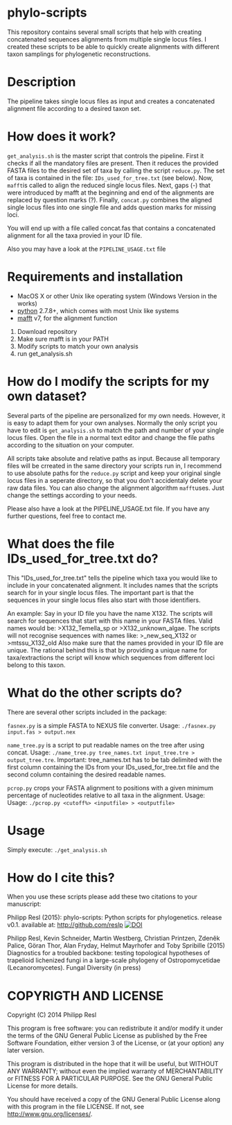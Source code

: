 phylo-scripts
=========

This repository contains several small scripts that help with creating concatenated sequences alignments from multiple single locus files.
I created these scripts to be able to quickly create alignments with different taxon samplings for phylogenetic reconstructions.


Description
===========

The pipeline takes single locus files as input and creates a concatenated alignment file according to a desired taxon set.


How does it work?
================

 `get_analysis.sh` is the master script that controls the pipeline. First it checks if all the mandatory files are present. Then it reduces the provided FASTA files to the desired set of taxa by calling the script `reduce.py`. The set of taxa is contained in the file: `IDs_used_for_tree.txt` (see below). Now, `mafft`is called to align the reduced single locus files. Next, gaps (-) that were introduced by mafft at the beginning and end of the alignments are replaced by question marks (?). Finally, 
`concat.py` combines the aligned single locus files into one single file and adds question marks for missing loci.

You will end up with a file called concat.fas that contains a concatenated alignment for all the taxa provied in your ID file.

Also you may have a look at the `PIPELINE_USAGE.txt` file

Requirements and installation
============

- MacOS X or other Unix like operating system (Windows Version in the works)
- [python](www.python.org) 2.7.8+, which comes with most Unix like systems
- [mafft](http://mafft.cbrc.jp/alignment/software/) v7, for the alignment function


1. Download repository
2. Make sure mafft is in your PATH
3. Modify scripts to match your own analysis
4. run get_analysis.sh


How do I modify the scripts for my own dataset?
========
Several parts of the pipeline are personalized for my own needs. However, it is easy to adapt them for your own analyses.
Normally the only script you have to edit is `get_analysis.sh` to match the path and number of your single locus files. Open the file in a normal text editor and change the file paths according to the situation on your computer. 

All scripts take absolute and relative paths as input. Because all temporary files will be crreated in the same directory your scripts run in, I recommend to use absolute paths for the `reduce.py` script and keep your original single locus files in a seperate directory, so that you don't accidentaly delete your raw data files. You can also change the alignment algorithm `mafft`uses. Just change the settings according to your needs.

Please also have a look at the PIPELINE_USAGE.txt file. If you have any further questions, feel free to contact me.

What does the file IDs_used_for_tree.txt do?
=========
This "IDs_used_for_tree.txt" tells the pipeline which taxa you would like to include in your concatenated alignment. It includes names that the scripts search for in your single locus files. The important part is that the sequences in your single locus files also start with those identifiers.

An example:
Say in your ID file you have the name X132. The scripts will search for sequences that start with this name in your FASTA files.
Valid names would be: >X132_Temella_sp or >X132_unknown_algae. The scripts will not recognise sequences with names like: >_new_seq_X132 or >mtssu_X132_old
Also make sure that the names provided in your ID file are unique.
The rational behind this is that by providing a unique name for taxa/extractions the script will know which sequences from different loci belong to this taxon.

What do the other scripts do?
=========
There are several other scripts included in the package:

`fasnex.py` is a simple FASTA to NEXUS file converter. Usage: `./fasnex.py input.fas > output.nex`

`name_tree.py` is a script to put readable names on the tree after using concat. Usage: `./name_tree.py tree_names.txt input_tree.tre > output_tree.tre`. Important: tree_names.txt has to be tab delimited with the first column containing the IDs from your IDs_used_for_tree.txt file and the second column containing the desired readable names.

`pcrop.py` crops your FASTA alignment to positions with a given minimum percentage of nucleotides relative to all taxa in the alignment. Usage: Usage: `./pcrop.py <cutoff%> <inputfile> > <outputfile>`


Usage
=======
Simply execute:
`./get_analysis.sh`

How do I cite this?
=========
When you use these scripts please add these two citations to your manuscript:

Philipp Resl (2015): phylo-scripts: Python scripts for phylogenetics. release v0.1. available at: http://github.com/reslp [![DOI](https://zenodo.org/badge/doi/10.5281/zenodo.15983.svg)](http://dx.doi.org/10.5281/zenodo.15983)

Philipp Resl, Kevin Schneider, Martin Westberg, Christian Printzen, Zdeněk Palice, Göran Thor, Alan Fryday, Helmut Mayrhofer and Toby Spribille (2015) Diagnostics for a troubled backbone: testing topological hypotheses of trapelioid lichenized fungi in a large-scale phylogeny of Ostropomycetidae (Lecanoromycetes). Fungal Diversity (in press)


COPYRIGTH AND LICENSE
=====================

Copyright (C) 2014 Philipp Resl

This program is free software: you can redistribute it and/or modify it under the terms of the GNU General Public License as published by the Free Software Foundation, either version 3 of the License, or (at your option) any later version.

This program is distributed in the hope that it will be useful, but WITHOUT ANY WARRANTY; without even the implied warranty of MERCHANTABILITY or FITNESS FOR A PARTICULAR PURPOSE. See the GNU General Public License for more details.

You should have received a copy of the GNU General Public License along with this program in the file LICENSE. If not, see http://www.gnu.org/licenses/.




